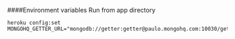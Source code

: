 ####Environment variables
Run from app directory
````
heroku config:set MONGOHQ_GETTER_URL="mongodb://getter:getter@paulo.mongohq.com:10030/getter"
````


